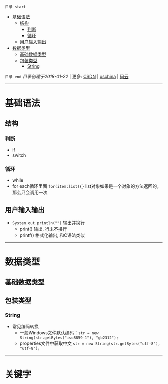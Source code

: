 `目录 start`
 
- [基础语法](#基础语法)
    - [结构](#结构)
        - [判断](#判断)
        - [循环](#循环)
    - [用户输入输出](#用户输入输出)
- [数据类型](#数据类型)
    - [基础数据类型](#基础数据类型)
    - [包装类型](#包装类型)
        - [String](#string)

`目录 end` *目录创建于2018-01-22* | 更多: [CSDN](http://blog.csdn.net/kcp606) | [oschina](https://my.oschina.net/kcp1104) | [码云](https://gitee.com/kcp1104) 
****************************************
# 基础语法

## 结构
### 判断
- if
- switch

### 循环
- while
- for each循环里面 `for(item:list){}` list对象如果是一个对象的方法返回的，那么只会调用一次

## 用户输入输出
- `System.out.println("")` 输出并换行
    - print() 输出, 行末不换行
    - printf() 格式化输出, 和C语法类似

***********************
# 数据类型

## 基础数据类型

## 包装类型
### String
- 常见编码转换
    - 一般Windows文件默认编码：`str = new String(str.getBytes("iso8859-1"), "gb2312"); ` 
    - properties文件中获取中文 `str = new String(str.getBytes("utf-8"), "utf-8");`


*************************
# 关键字

